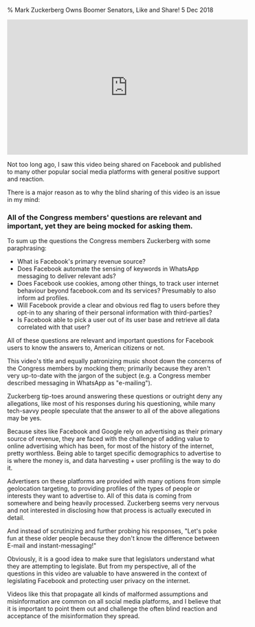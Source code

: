 % Mark Zuckerberg Owns Boomer Senators, Like and Share!
5 Dec 2018

<iframe width="560" height="315" src="https://www.youtube.com/embed/ncbb5B85sd0" frameborder="0" allow="accelerometer; autoplay; encrypted-media; gyroscope; picture-in-picture" allowfullscreen></iframe>

Not too long ago, I saw this video being shared on Facebook and published to many other popular social media platforms with general positive support and reaction.

There is a major reason as to why the blind sharing of this video is an issue in my mind:

### All of the Congress members' questions are relevant and important, yet they are being mocked for asking them.

To sum up the questions the Congress members Zuckerberg with some paraphrasing:

* What is Facebook's primary revenue source?
* Does Facebook automate the sensing of keywords in WhatsApp messaging to deliver relevant ads?
* Does Facebook use cookies, among other things, to track user internet behaviour beyond facebook.com and its services? Presumably to also inform ad profiles.
* Will Facebook provide a clear and obvious red flag to users before they opt-in to any sharing of their personal information with third-parties?
* Is Facebook able to pick a user out of its user base and retrieve all data correlated with that user?

All of these questions are relevant and important questions for Facebook users to know the answers to, American citizens or not.

This video's title and equally patronizing music shoot down the concerns of the Congress members by mocking them; primarily because they aren't very up-to-date with the jargon of the subject (e.g. a Congress member described messaging in WhatsApp as "e-mailing").

Zuckerberg tip-toes around answering these questions or outright deny any allegations, like most of his responses during his questioning, while many tech-savvy people speculate that the answer to all of the above allegations may be yes.

Because sites like Facebook and Google rely on advertising as their primary source of revenue, they are faced with the challenge of adding value to online advertising which has been, for most of the history of the internet, pretty worthless. Being able to target specific demographics to advertise to is where the money is, and data harvesting + user profiling is the way to do it.

Advertisers on these platforms are provided with many options from simple geolocation targeting, to providing profiles of the types of people or interests they want to advertise to. All of this data is coming from somewhere and being heavily processed. Zuckerberg seems very nervous and not interested in disclosing how that process is actually executed in detail.

And instead of scrutinizing and further probing his responses, "Let's poke fun at these older people because they don't know the difference between E-mail and instant-messaging!"

Obviously, it is a good idea to make sure that legislators understand what they are attempting to legislate. But from my perspective, all of the questions in this video are valuable to have answered in the context of legislating Facebook and protecting user privacy on the internet.

Videos like this that propagate all kinds of malformed assumptions and misinformation are common on all social media platforms, and I believe that it is important to point them out and challenge the often blind reaction and acceptance of the misinformation they spread.
